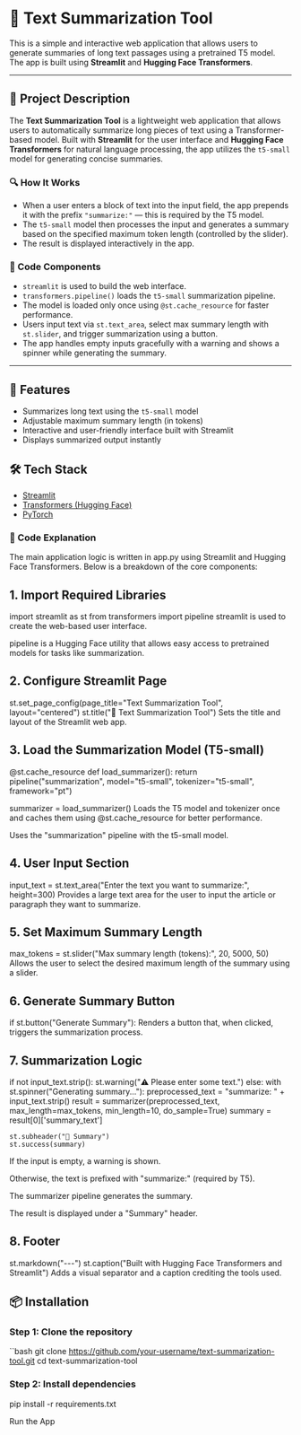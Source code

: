 # 📝 Text Summarization Tool

This is a simple and interactive web application that allows users to generate summaries of long text passages using a pretrained T5 model. The app is built using **Streamlit** and **Hugging Face Transformers**.

---

## 📖 Project Description

The **Text Summarization Tool** is a lightweight web application that allows users to automatically summarize long pieces of text using a Transformer-based model. Built with **Streamlit** for the user interface and **Hugging Face Transformers** for natural language processing, the app utilizes the `t5-small` model for generating concise summaries.

### 🔍 How It Works

- When a user enters a block of text into the input field, the app prepends it with the prefix `"summarize:"` — this is required by the T5 model.
- The `t5-small` model then processes the input and generates a summary based on the specified maximum token length (controlled by the slider).
- The result is displayed interactively in the app.

### 🔧 Code Components

- `streamlit` is used to build the web interface.
- `transformers.pipeline()` loads the `t5-small` summarization pipeline.
- The model is loaded only once using `@st.cache_resource` for faster performance.
- Users input text via `st.text_area`, select max summary length with `st.slider`, and trigger summarization using a button.
- The app handles empty inputs gracefully with a warning and shows a spinner while generating the summary.

---

## 🚀 Features

- Summarizes long text using the `t5-small` model
- Adjustable maximum summary length (in tokens)
- Interactive and user-friendly interface built with Streamlit
- Displays summarized output instantly

## 🛠️ Tech Stack

- [Streamlit](https://streamlit.io/)
- [Transformers (Hugging Face)](https://huggingface.co/transformers/)
- [PyTorch](https://pytorch.org/)


### 🧾 Code Explanation

The main application logic is written in app.py using Streamlit and Hugging Face Transformers. Below is a breakdown of the core components:

## 1. Import Required Libraries

import streamlit as st
from transformers import pipeline
streamlit is used to create the web-based user interface.

pipeline is a Hugging Face utility that allows easy access to pretrained models for tasks like summarization.

## 2. Configure Streamlit Page

st.set_page_config(page_title="Text Summarization Tool", layout="centered")
st.title("📝 Text Summarization Tool")
Sets the title and layout of the Streamlit web app.

## 3. Load the Summarization Model (T5-small)

@st.cache_resource
def load_summarizer():
    return pipeline("summarization", model="t5-small", tokenizer="t5-small", framework="pt")

summarizer = load_summarizer()
Loads the T5 model and tokenizer once and caches them using @st.cache_resource for better performance.

Uses the "summarization" pipeline with the t5-small model.

## 4. User Input Section

input_text = st.text_area("Enter the text you want to summarize:", height=300)
Provides a large text area for the user to input the article or paragraph they want to summarize.

## 5. Set Maximum Summary Length

max_tokens = st.slider("Max summary length (tokens):", 20, 5000, 50)
Allows the user to select the desired maximum length of the summary using a slider.

## 6. Generate Summary Button

if st.button("Generate Summary"):
Renders a button that, when clicked, triggers the summarization process.

## 7. Summarization Logic

if not input_text.strip():
    st.warning("⚠️ Please enter some text.")
else:
    with st.spinner("Generating summary..."):
        preprocessed_text = "summarize: " + input_text.strip()
        result = summarizer(preprocessed_text, max_length=max_tokens, min_length=10, do_sample=True)
        summary = result[0]['summary_text']

    st.subheader("📌 Summary")
    st.success(summary)
If the input is empty, a warning is shown.

Otherwise, the text is prefixed with "summarize:" (required by T5).

The summarizer pipeline generates the summary.

The result is displayed under a "Summary" header.

## 8. Footer

st.markdown("---")
st.caption("Built with Hugging Face Transformers and Streamlit")
Adds a visual separator and a caption crediting the tools used.

## 📦 Installation

### Step 1: Clone the repository

``bash
git clone https://github.com/your-username/text-summarization-tool.git
cd text-summarization-tool


### Step 2: Install dependencies

pip install -r requirements.txt

Run the App
